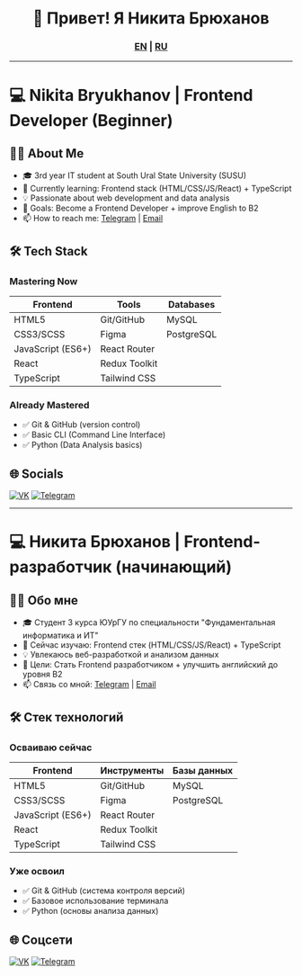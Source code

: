 <h1 align="center">👋 Привет! Я Никита Брюханов</h1>
<h3 align="center">
  <a href="#en">EN</a> | 
  <a href="#ru">RU</a>
</h3>

---

<div id="en"></div>

# 💻 Nikita Bryukhanov | Frontend Developer (Beginner)

## 👨‍💻 About Me
- 🎓 3rd year IT student at South Ural State University (SUSU)
- 🌱 Currently learning: Frontend stack (HTML/CSS/JS/React) + TypeScript
- 💡 Passionate about web development and data analysis
- 🚀 Goals: Become a Frontend Developer + improve English to B2
- 📫 How to reach me: [Telegram](https://t.me/nikitabryuhanov) | [Email](mailto:nikitabryuhanov@icloud.com)

## 🛠️ Tech Stack
### Mastering Now
| Frontend         | Tools            | Databases       |
|------------------|------------------|-----------------|
| HTML5            | Git/GitHub       | MySQL           |
| CSS3/SCSS        | Figma            | PostgreSQL      |
| JavaScript (ES6+)| React Router     |                 |
| React            | Redux Toolkit    |                 |
| TypeScript       | Tailwind CSS     |                 |

### Already Mastered
- ✅ Git & GitHub (version control)
- ✅ Basic CLI (Command Line Interface)
- ✅ Python (Data Analysis basics)

## 🌐 Socials
[![VK](https://img.shields.io/badge/VK-0077FF?style=for-the-badge&logo=vk&logoColor=white)](https://vk.com/lerrooii)
[![Telegram](https://img.shields.io/badge/Telegram-26A5E4?style=for-the-badge&logo=telegram&logoColor=white)](https://t.me/nikitabryuhanov)

---

<div id="ru"></div>

# 💻 Никита Брюханов | Frontend-разработчик (начинающий)

## 👨‍💻 Обо мне
- 🎓 Студент 3 курса ЮУрГУ по специальности "Фундаментальная информатика и ИТ"
- 🌱 Сейчас изучаю: Frontend стек (HTML/CSS/JS/React) + TypeScript
- 💡 Увлекаюсь веб-разработкой и анализом данных
- 🚀 Цели: Стать Frontend разработчиком + улучшить английский до уровня B2
- 📫 Связь со мной: [Telegram](https://t.me/nikitabryuhanov) | [Email](mailto:nikitabryuhanov@icloud.com)

## 🛠️ Стек технологий
### Осваиваю сейчас
| Frontend         | Инструменты      | Базы данных     |
|------------------|------------------|-----------------|
| HTML5            | Git/GitHub       | MySQL           |
| CSS3/SCSS        | Figma            | PostgreSQL      |
| JavaScript (ES6+)| React Router     |                 |
| React            | Redux Toolkit    |                 |
| TypeScript       | Tailwind CSS     |                 |

### Уже освоил
- ✅ Git & GitHub (система контроля версий)
- ✅ Базовое использование терминала
- ✅ Python (основы анализа данных)

## 🌐 Соцсети
[![VK](https://img.shields.io/badge/VK-0077FF?style=for-the-badge&logo=vk&logoColor=white)](https://vk.com/lerrooii)
[![Telegram](https://img.shields.io/badge/Telegram-26A5E4?style=for-the-badge&logo=telegram&logoColor=white)](https://t.me/nikitabryuhanov)
